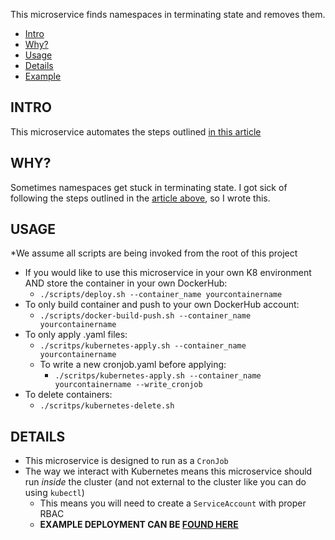 This microservice finds namespaces in terminating state and removes them.

- [Intro](#intro)
- [Why?](#why?)
- [Usage](#usage)
- [Details](#Details)
- [Example](/deploy/cronjob.yaml)

## INTRO

This microservice automates the steps outlined [in this article](https://medium.com/@craignewtondev/how-to-fix-kubernetes-namespace-deleting-stuck-in-terminating-state-5ed75792647e)

## WHY?

Sometimes namespaces get stuck in terminating state.  I got sick of following the steps outlined in the [article above](#intro), so I wrote this.

## USAGE

*We assume all scripts are being invoked from the root of this project

 - If you would like to use this microservice in your own K8 environment AND store the container in your own DockerHub:
   - `./scripts/deploy.sh --container_name yourcontainername`
 - To only build container and push to your own DockerHub account:
   - `./scripts/docker-build-push.sh --container_name yourcontainername`
 - To only apply .yaml files:
   - `./scritps/kubernetes-apply.sh --container_name yourcontainername`
   - To write a new cronjob.yaml before applying:
     - `./scritps/kubernetes-apply.sh --container_name yourcontainername --write_cronjob`
 - To delete containers:
   - `./scritps/kubernetes-delete.sh`

## DETAILS

 - This microservice is designed to run as a `CronJob`
 - The way we interact with Kubernetes means this microservice should run *inside* the cluster (and not external to the cluster like you can do using `kubectl`)
   - This means you will need to create a `ServiceAccount` with proper RBAC
   - **EXAMPLE DEPLOYMENT CAN BE [FOUND HERE](/deploy)**
